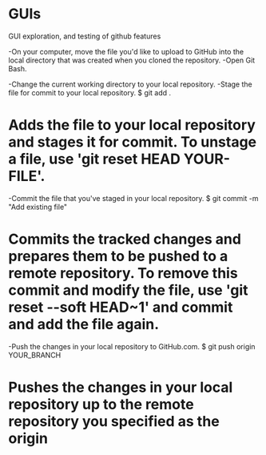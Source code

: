 # GUIs
GUI exploration, and testing of github features

-On your computer, move the file you'd like to upload to GitHub into the local directory that was created when you cloned the repository.
-Open Git Bash.

-Change the current working directory to your local repository.
-Stage the file for commit to your local repository.
$ git add .
# Adds the file to your local repository and stages it for commit. To unstage a file, use 'git reset HEAD YOUR-FILE'.


-Commit the file that you've staged in your local repository.
$ git commit -m "Add existing file"
# Commits the tracked changes and prepares them to be pushed to a remote repository. To remove this commit and modify the file, use 'git reset --soft HEAD~1' and commit and add the file again.

-Push the changes in your local repository to GitHub.com.
$ git push origin YOUR_BRANCH
# Pushes the changes in your local repository up to the remote repository you specified as the origin
